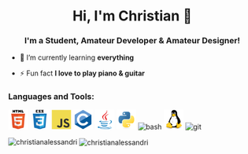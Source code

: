 <h1 align="center">Hi, I'm Christian 👋</h1>
<h3 align="center">I'm a Student, Amateur Developer & Amateur Designer!</h3>

- 🌱 I’m currently learning **everything**

- ⚡ Fun fact **I love to play piano & guitar**

<h3 align="left">Languages and Tools:</h3>
<p align="left">
<img src="https://raw.githubusercontent.com/devicons/devicon/master/icons/html5/html5-original-wordmark.svg" alt="html5" width="40" height="40"/>
<img src="https://raw.githubusercontent.com/devicons/devicon/master/icons/css3/css3-original-wordmark.svg" alt="css3" width="40" height="40"/>
<img src="https://raw.githubusercontent.com/devicons/devicon/master/icons/javascript/javascript-original.svg" alt="javascript" width="40" height="40"/>
<img src="https://raw.githubusercontent.com/devicons/devicon/master/icons/c/c-original.svg" alt="c" width="40" height="40"/>
<img src="https://raw.githubusercontent.com/devicons/devicon/master/icons/java/java-original.svg" alt="java" width="40" height="40"/>
<img src="https://raw.githubusercontent.com/devicons/devicon/master/icons/python/python-original.svg" alt="python" width="40" height="40"/>
<img src="https://www.vectorlogo.zone/logos/gnu_bash/gnu_bash-icon.svg" alt="bash" width="40" height="40"/>
<img src="https://raw.githubusercontent.com/devicons/devicon/master/icons/linux/linux-original.svg" alt="linux" width="40" height="40"/>
<img src="https://www.vectorlogo.zone/logos/git-scm/git-scm-icon.svg" alt="git" width="40" height="40"/>
</p>

<p><img align="left" src="https://github-readme-stats.vercel.app/api/top-langs?username=christianalessandri&show_icons=true&locale=en&layout=compact" alt="christianalessandri" /></p>

<p>&nbsp;<img align="center" src="https://github-readme-stats.vercel.app/api?username=christianalessandri&show_icons=true&locale=en" alt="christianalessandri" /></p>
